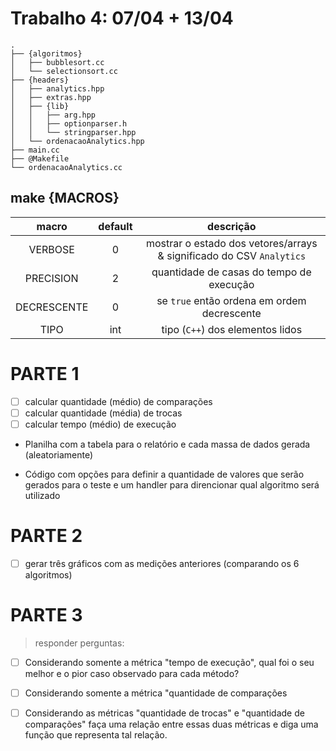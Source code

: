 # Trabalho 4: 07/04 + 13/04

<!-- http://fnal.gov/docs/products/gcc/libg++/libg++_toc.html -->
<!-- LEGENDAS DA TREE DIRECTORY:
{pasta}
@executavel
-->
```
.
├── {algoritmos}
│   ├── bubblesort.cc
│   └── selectionsort.cc
├── {headers}
│   ├── analytics.hpp
│   ├── extras.hpp
│   ├── {lib}
│   │   ├── arg.hpp
│   │   ├── optionparser.h
│   │   └── stringparser.hpp
│   └── ordenacaoAnalytics.hpp
├── main.cc
├── @Makefile
└── ordenacaoAnalytics.cc

```

## make {MACROS}

| macro	| default | descrição |
|:-----:|:-------:|:---------:|
| VERBOSE | 0 | mostrar o estado dos vetores/arrays & significado do CSV `Analytics`
| PRECISION | 2 | quantidade de casas do tempo de execução
| DECRESCENTE | 0 | se `true` então ordena em ordem decrescente
| TIPO | int | tipo (`C++`) dos elementos lidos


PARTE 1
=======
- [ ] calcular quantidade (médio) de comparações
- [ ] calcular quantidade (média) de trocas
- [ ] calcular tempo (médio) de execução

+ Planilha com a tabela para o relatório e cada massa de dados gerada (aleatoriamente)

+ Código com opções para definir a quantidade de valores que serão gerados para o teste e um handler para direncionar qual algoritmo será utilizado


PARTE 2
=======
- [ ] gerar três gráficos com as medições anteriores (comparando os 6 algoritmos)



PARTE 3
=======
> responder perguntas:

- [ ] Considerando somente a métrica "tempo de execução", qual foi o seu melhor e o pior caso observado para cada método?

- [ ] Considerando somente a métrica "quantidade de comparações

- [ ] Considerando as métricas "quantidade de trocas" e "quantidade de comparações" faça uma relação entre essas duas métricas e diga uma função que representa tal relação.
